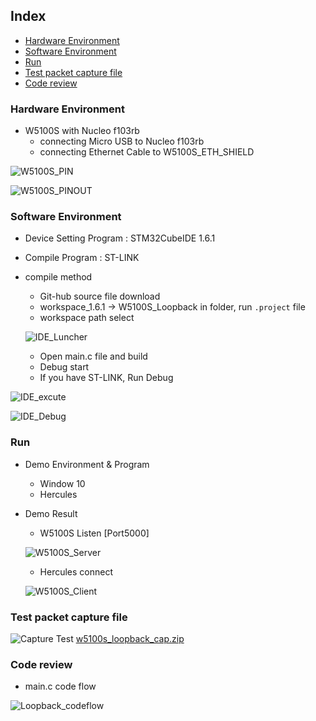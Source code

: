 ## Index

- [Hardware Environment](#hardwareEnvironment)
- [Software Environment](#softwareEnvironment)
- [Run](#run)
- [Test packet capture file](#testpacketcapturefile)
- [Code review](#codereview)


<a name="hardwareEnvironment"></a>
### Hardware Environment

- W5100S with Nucleo f103rb
  - connecting Micro USB to Nucleo f103rb
  - connecting Ethernet Cable to W5100S_ETH_SHIELD

![W5100S_PIN](https://github.com/min-hs/W5100S_LoopBack/blob/main/image/W5100S_PIN.jpg)

![W5100S_PINOUT](https://github.com/min-hs/W5100S_LoopBack/blob/main/image/W5100S_PINOUT.jpg)

<a name="softwareEnvironment"></a>
### Software Environment

- Device Setting Program : STM32CubeIDE 1.6.1

- Compile Program : ST-LINK

- compile method

  - Git-hub source file download
  - workspace_1.6.1 -> W5100S_Loopback in folder, run `.project` file
  - workspace path select

  ![IDE_Luncher](https://github.com/min-hs/W5100S_LoopBack/blob/main/image/IDE_Luncher.jpg)

  - Open main.c file and build 
  - Debug start
  - If you have ST-LINK, Run Debug

![IDE_excute](https://github.com/min-hs/W5100S_LoopBack/blob/main/image/IDE_excute.jpg)

![IDE_Debug](https://github.com/min-hs/W5100S_LoopBack/blob/main/image/IDE_Debug.jpg)

<a name="run"></a>
### Run

- Demo Environment & Program

  - Window 10
  - Hercules

- Demo Result

  - W5100S <TCP Server> Listen [Port5000]

  ![W5100S_Server](https://github.com/min-hs/W5100S_LoopBack/blob/main/image/W5100S_Server.jpg)

  - Hercules <TCP Client> connect

  ![W5100S_Client](https://github.com/min-hs/W5100S_LoopBack/blob/main/image/W5100S_Client.jpg)

<a name="testpacketcapturefile"></a>
### Test packet capture file

![Capture Test](https://github.com/min-hs/W5100S_LoopBack/blob/main/image/Capture%20Test.jpg)
[w5100s_loopback_cap.zip](https://github.com/min-hs/W5100S_LoopBack/files/6890135/w5100s_loopback_cap.zip)

  
<a name="codereview"></a>
### Code review

- main.c code flow

![Loopback_codeflow](https://github.com/min-hs/W5100S_LoopBack/blob/main/image/Loopback_codeflow.jpg)
